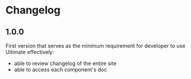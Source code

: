 # Changelog

## 1.0.0
First version that serves as the minimum requirement for developer to use Uitimate effectively:
- able to review changelog of the entire site
- able to access each component's doc
